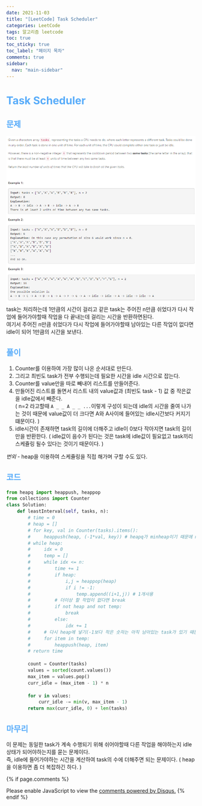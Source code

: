 ```yaml
---
date: 2021-11-03
title: "[LeetCode] Task Scheduler"
categories: LeetCode
tags: 알고리즘 leetcode
toc: true
toc_sticky: true
toc_label: "페이지 목차"
comments: true
sidebar:
  nav: "main-sidebar"
---
```


# <span style="color:#58ACFA">Task Scheduler</span>

## <span style="color:#58ACFA">문제</span>

![이미지](</assets/images/Task Scheduler.png> "Task Scheduler")
task는 처리하는데 1만큼의 시간이 걸리고 같은 task는 주어진 n만큼 쉬었다가 다시 작업에 들어가야할때 작업을 다 끝내는데 걸리는 시간을 반환하면된다.  
여기서 주어진 n만큼 쉬었다가 다시 작업에 들어가야할때 남아있는 다른 작업이 없다면 idle이 되어 1만큼의 시간을 보낸다.

## <span style="color:#58ACFA">풀이</span>

1. Counter를 이용하여 가장 많이 나온 순서대로 만든다.
2. 그리고 최빈도 task가 전부 수행되는데 필요한 시간을 idle 시간으로 잡는다.
3. Counter를 value만을 따로 빼내어 리스트를 만들어준다.
4. 만들어진 리스트를 돌면서 리스트 내의 value값과 (최빈도 task - 1) 값 중 작은값을 idle값에서 빼준다.  
   ( n=2 라고할때 `A _ _ A _ _ ...`이렇게 구성이 되는데 idle의 시간을 줄여 나가는 것이 때문에 value값이 더 크다면 A와 A사이에 들어있는 idle시간보다 커지기 떄문이다. )
5. idle시간이 존재하면 task의 길이에 더해주고 idle이 0보다 작아지면 task의 길이만을 반환한다. ( idle값이 음수가 된다는 것은 task에 idle값이 필요없고 task끼리 스케쥴링 될수 있다는 것이기 때문이다. )

_번외_ - heap을 이용하여 스케쥴링을 직접 해가며 구할 수도 있다.

## <span style="color:#58ACFA">코드</span>

```python
from heapq import heappush, heappop
from collections import Counter
class Solution:
    def leastInterval(self, tasks, n):
        # time = 0
        # heap = []
        # for key, val in Counter(tasks).items():
        #     heappush(heap, (-1*val, key)) # heapq가 minheap이기 때문에 maxheap처럼 사용하기위해 -1을 곱해줌
        # while heap:
        #     idx = 0
        #     temp = []
        #     while idx <= n:
        #         time += 1
        #         if heap:
        #             i,j = heappop(heap)
        #             if i != -1:
        #                 temp.append((i+1,j)) # 1개사용
        #         # 더이상 할 작업이 없다면 break
        #         if not heap and not temp:
        #             break
        #         else:
        #             idx += 1
        #     # 다시 heap에 넣기(-1보다 작은 숫자는 아직 남아있는 task가 있기 때문에)
        #     for item in temp:
        #         heappush(heap, item)
        # return time

        count = Counter(tasks)
        values = sorted(count.values())
        max_item = values.pop()
        curr_idle = (max_item - 1) * n

        for v in values:
            curr_idle -= min(v, max_item - 1)
        return max(curr_idle, 0) + len(tasks)
```

## <span style="color:#58ACFA">마무리</span>

이 문제는 동일한 task가 계속 수행되기 위해 쉬어야할때 다른 작업을 해야하는지 idle상태가 되어야하는지를 묻는 문제이다.  
즉, idle에 들어가야하는 시간을 계산하여 task의 수에 더해주면 되는 문제이다. ( heap을 이용하면 좀 더 복잡하긴 하다. )

{% if page.comments %}

<div id="disqus_thread"></div>
<script>
    /**
    *  RECOMMENDED CONFIGURATION VARIABLES: EDIT AND UNCOMMENT THE SECTION BELOW TO INSERT DYNAMIC VALUES FROM YOUR PLATFORM OR CMS.
    *  LEARN WHY DEFINING THESE VARIABLES IS IMPORTANT: https://disqus.com/admin/universalcode/#configuration-variables    */
    var disqus_config = function () {
        this.page.url = "{{ page.url | absolute_url }};";  // Replace PAGE_URL with your page's canonical URL variable
        this.page.identifier = "{{ page.id }}";; // Replace PAGE_IDENTIFIER with your page's unique identifier variable
    };
    (function() { // DON'T EDIT BELOW THIS LINE
        var d = document, s = d.createElement('script');
        s.src = 'https://lecocococo-blog.disqus.com/embed.js';
        s.setAttribute('data-timestamp', +new Date());
        (d.head || d.body).appendChild(s);
    })();

</script>
<noscript>Please enable JavaScript to view the <a href="https://disqus.com/?ref_noscript">comments powered by Disqus.</a></noscript>
{% endif %}
